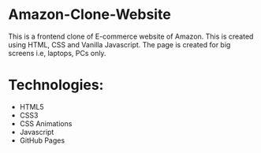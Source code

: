 # Amazon-Clone-Website

This is a frontend clone of E-commerce website of Amazon. This is created using HTML, CSS and Vanilla Javascript. The page is created for big screens i.e, laptops, PCs only.

# Technologies:

- HTML5
- CSS3
- CSS Animations
- Javascript
- GitHub Pages
